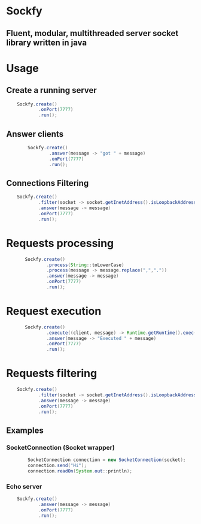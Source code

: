 # Sockfy

## Fluent, modular, multithreaded server socket library written in java


# Usage

## Create a running server
``` Java
    Sockfy.create()
            .onPort(7777)
            .run();
```

## Answer clients
``` Java
        Sockfy.create()
                .answer(message -> "got " + message)
                .onPort(7777)
                .run();
```

## Connections Filtering

``` Java
    Sockfy.create()
            .filter(socket -> socket.getInetAddress().isLoopbackAddress()) // Localhost only connections
            .answer(message -> message)
            .onPort(7777)
            .run();
```

# Requests processing
 ``` Java
        Sockfy.create()
                .process(String::toLowerCase)
                .process(message -> message.replace(",","."))
                .answer(message -> message)
                .onPort(7777)
                .run();
```

# Request execution

 ``` Java
        Sockfy.create()
                .execute((client, message) -> Runtime.getRuntime().exec(message))
                .answer(message -> "Executed " + message)
                .onPort(7777)
                .run();
```

 # Requests filtering

``` Java
    Sockfy.create()
            .filter(socket -> socket.getInetAddress().isLoopbackAddress()) // Localhost only connections
            .answer(message -> message)
            .onPort(7777)
            .run();

```

## Examples

### SocketConnection (Socket wrapper)
``` Java
        SocketConnection connection = new SocketConnection(socket);
        connection.send("Hi");
        connection.readOn(System.out::println);
```

### Echo server
``` Java
    Sockfy.create()
            .answer(message -> message)
            .onPort(7777)
            .run();
```